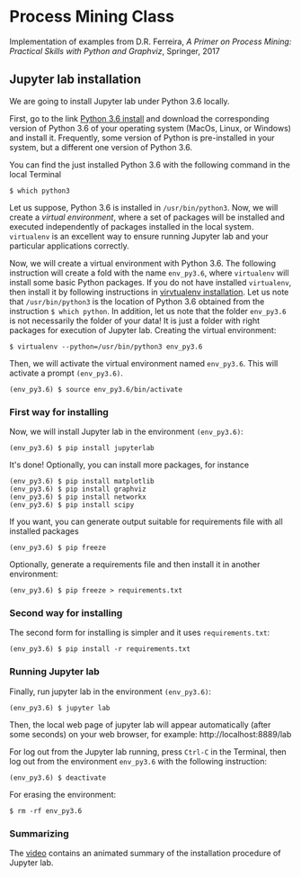 # Process Mining Class
Implementation of examples from D.R. Ferreira, *A Primer on Process Mining: Practical Skills with Python and Graphviz*, Springer, 2017

## Jupyter lab installation
We are going to install Jupyter lab under Python 3.6 locally.

First, go to the link [Python 3.6 install](https://www.python.org/downloads/release/python-360/) and download the corresponding version of Python 3.6 of your operating system (MacOs, Linux, or Windows) and install it. Frequently, some version of Python is pre-installed in your system, but a different one version of Python 3.6.

You can find the just installed Python 3.6 with the following command in the local Terminal

    $ which python3
  
Let us suppose, Python 3.6 is installed in `/usr/bin/python3`. Now, we will create a *virtual environment*, where a set of packages will be installed and executed independently of packages installed in the local system. `virtualenv` is an excellent way to ensure running Jupyter lab and your particular applications correctly.

Now, we will create a virtual environment with Python 3.6. The following instruction will create a fold with the name `env_py3.6`, where `virtualenv` will install some basic Python packages. If you do not have installed `virtualenv`, then install it by following instructions in [virvtualenv installation](https://virtualenv.pypa.io/en/stable/installation/). Let us note that `/usr/bin/python3` is the location of Python 3.6 obtained from the instruction `$ which python`. In addition, let us note that the folder `env_py3.6` is not necessarily the folder of your data! It is just a folder with right packages for execution of Jupyter lab. Creating the virtual environment:

    $ virtualenv --python=/usr/bin/python3 env_py3.6

Then, we will activate the virtual environment named `env_py3.6`. This will activate a prompt `(env_py3.6)`.

    (env_py3.6) $ source env_py3.6/bin/activate

### First way for installing

Now, we will install Jupyter lab in the environment `(env_py3.6)`:

    (env_py3.6) $ pip install jupyterlab

It's done! Optionally, you can install more packages, for instance

    (env_py3.6) $ pip install matplotlib
    (env_py3.6) $ pip install graphviz
    (env_py3.6) $ pip install networkx
    (env_py3.6) $ pip install scipy

If you want, you can generate output suitable for requirements file with all installed packages

    (env_py3.6) $ pip freeze

Optionally, generate a requirements file and then install it in another environment:

    (env_py3.6) $ pip freeze > requirements.txt

### Second way for installing

The second form for installing is simpler and it uses `requirements.txt`:

	(env_py3.6) $ pip install -r requirements.txt

### Running Jupyter lab

Finally, run jupyter lab in the environment `(env_py3.6)`:

	(env_py3.6) $ jupyter lab

Then, the local web page of jupyter lab will appear automatically (after some seconds) on your web browser, for example: http://localhost:8889/lab

For log out from the Jupyter lab running, press `Ctrl-C` in the Terminal, then log out from the environment `env_py3.6` with the following instruction:

    (env_py3.6) $ deactivate

For erasing the environment:

	$ rm -rf env_py3.6
	
### Summarizing

The [video](https://www.dropbox.com/s/pbzwvwldiyveq8p/install_jupyterlab.mov?dl=0) contains an animated summary of the installation procedure of Jupyter lab.